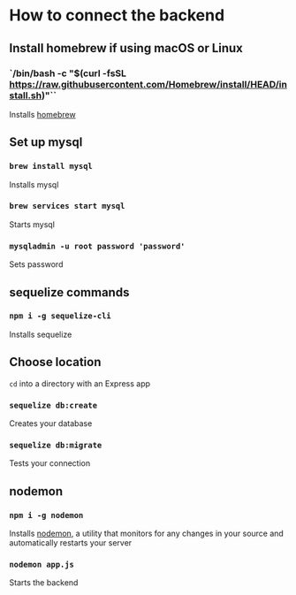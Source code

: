 # How to connect the backend

## Install homebrew if using macOS or Linux

### `/bin/bash -c "$(curl -fsSL https://raw.githubusercontent.com/Homebrew/install/HEAD/install.sh)"``

Installs [homebrew](https://brew.sh)

## Set up mysql

### `brew install mysql`

Installs mysql

### `brew services start mysql`

Starts mysql

### `mysqladmin -u root password 'password'`

Sets password

## sequelize commands

### `npm i -g sequelize-cli`

Installs sequelize

## Choose location

`cd` into a directory with an Express app

### `sequelize db:create`

Creates your database

### `sequelize db:migrate`

Tests your connection

## nodemon

### `npm i -g nodemon`

Installs [nodemon](https://nodemon.io), a utility that monitors for any changes in your source and automatically restarts your server

### `nodemon app.js`

Starts the backend
